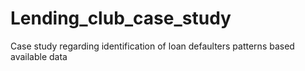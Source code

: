 # Lending_club_case_study
Case study regarding identification of loan defaulters patterns based available data 
